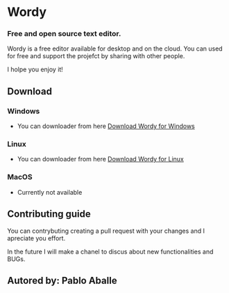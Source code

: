 # Wordy 
### Free and open source text editor.

Wordy is a free editor available for desktop and on the cloud. You can used for free and support the projefct by sharing with other people.

I holpe you enjoy it!

## Download

### Windows

- You can downloader from here [Download Wordy for Windows]("")

### Linux

- You can downloader from here [Download Wordy for Linux]("")

### MacOS

- Currently not available

## Contributing guide

You can contrybuting creating a pull request with your changes and I apreciate you effort.

In the future I will make a chanel to discus about new functionalities and BUGs.

## Autored by: **Pablo Aballe**